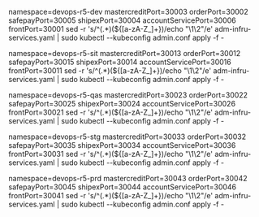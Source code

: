 namespace=devops-r5-dev mastercreditPort=30003 orderPort=30002 safepayPort=30005 shipexPort=30004 accountServicePort=30006 frontPort=30001 sed -r 's/^(.*)(\$\{[a-zA-Z_]+\})/echo "\1\2"/e' adm-infru-services.yaml | sudo kubectl --kubeconfig admin.conf apply -f -

namespace=devops-r5-sit mastercreditPort=30013 orderPort=30012 safepayPort=30015 shipexPort=30014 accountServicePort=30016 frontPort=30011 sed -r 's/^(.*)(\$\{[a-zA-Z_]+\})/echo "\1\2"/e' adm-infru-services.yaml | sudo kubectl --kubeconfig admin.conf apply -f -
 
namespace=devops-r5-qas mastercreditPort=30023 orderPort=30022 safepayPort=30025 shipexPort=30024 accountServicePort=30026 frontPort=30021 sed -r 's/^(.*)(\$\{[a-zA-Z_]+\})/echo "\1\2"/e' adm-infru-services.yaml | sudo kubectl --kubeconfig admin.conf apply -f -

namespace=devops-r5-stg mastercreditPort=30033 orderPort=30032 safepayPort=30035 shipexPort=30034 accountServicePort=30036 frontPort=30031 sed -r 's/^(.*)(\$\{[a-zA-Z_]+\})/echo "\1\2"/e' adm-infru-services.yaml | sudo kubectl --kubeconfig admin.conf apply -f -
 
namespace=devops-r5-prd mastercreditPort=30043 orderPort=30042 safepayPort=30045 shipexPort=30044 accountServicePort=30046 frontPort=30041 sed -r 's/^(.*)(\$\{[a-zA-Z_]+\})/echo "\1\2"/e' adm-infru-services.yaml | sudo kubectl --kubeconfig admin.conf apply -f -
